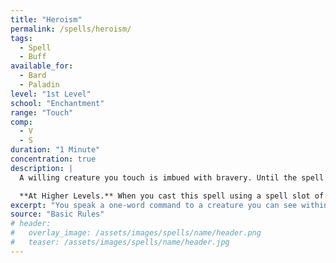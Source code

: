 ```yaml
---
title: "Heroism"
permalink: /spells/heroism/
tags:
  - Spell
  - Buff
available_for:
  - Bard
  - Paladin
level: "1st Level"
school: "Enchantment"
range: "Touch"
comp:
  - V
  - S
duration: "1 Minute"
concentration: true
description: |
  A willing creature you touch is imbued with bravery. Until the spell ends, the creature is immune to being [frightened](/rules/conditions/#frightened/) and gains temporary hit points equal to your spellcasting ability modifier at the start of each of its turns. When the spell ends, the target loses any remaining temporary hit points from this spell.

  **At Higher Levels.** When you cast this spell using a spell slot of 2nd level or higher, you can target one additional creature for each slot level above 1st.
excerpt: "You speak a one-word command to a creature you can see within range."
source: "Basic Rules"
# header:
#   overlay_image: /assets/images/spells/name/header.png
#   teaser: /assets/images/spells/name/header.jpg
---
```


